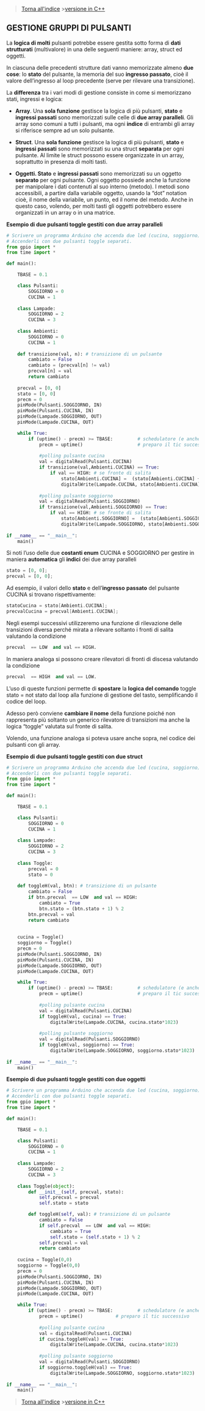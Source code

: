 
>[Torna all'indice](indexpulsanti.md) >[versione in C++](gruppipulsanti.md)
## **GESTIONE GRUPPI DI PULSANTI**

La **logica di molti** pulsanti potrebbe essere gestita sotto forma di **dati strutturati** (multivalore) in una delle seguenti maniere: array, struct ed oggetti.

In ciascuna delle precedenti strutture dati vanno memorizzate almeno **due cose**: lo **stato** del pulsante, la memoria del suo **ingresso passato**, cioè il valore dell’ingresso al loop precedente (serve per rilevare una transizione).

La **differenza** tra i vari modi di gestione consiste in come si memorizzano stati, ingressi e logica:

- **Array**. Una **sola funzione** gestisce la logica di più pulsanti, **stato** e **ingressi passati** sono memorizzati sulle celle di **due array paralleli**. Gli array sono comuni a tutti i pulsanti, ma ogni **indice** di entrambi gli array si riferisce sempre ad un solo pulsante.

- **Struct**. Una **sola funzione** gestisce la logica di più pulsanti, **stato** e **ingressi passati** sono memorizzati su una struct **separata** per ogni pulsante. Al limite le struct possono essere organizzate in un array, soprattutto in presenza di molti tasti.

- **Oggetti. Stato** e **ingressi passati** sono memorizzati su un oggetto **separato** per ogni pulsante. Ogni oggetto possiede anche la funzione per manipolare i dati contenuti al suo interno (metodo). I metodi sono accessibili, a partire dalla variabile oggetto, usando la “dot” notation cioè, il nome della variabile, un punto, ed il nome del metodo. Anche in questo caso, volendo, per molti tasti gli oggetti potrebbero essere organizzati in un array o in una matrice.

**Esempio di due pulsanti toggle gestiti con due array paralleli**
```Python
# Scrivere un programma Arduino che accenda due led (cucina, soggiorno).
# Accenderli con due pulsanti toggle separati.
from gpio import *
from time import *

def main():

	TBASE = 0.1

	class Pulsanti:
		SOGGIORNO = 0
		CUCINA = 1
		
	class Lampade:
		SOGGIORNO = 2
		CUCINA = 3
		
	class Ambienti:
		SOGGIORNO = 0
		CUCINA = 1
	
	def transizione(val, n): # transizione di un pulsante
		cambiato = False
		cambiato = (precval[n] != val)
		precval[n] = val
		return cambiato
	
	precval = [0, 0]
	stato = [0, 0]
	precm = 0
	pinMode(Pulsanti.SOGGIORNO, IN)
	pinMode(Pulsanti.CUCINA, IN)
	pinMode(Lampade.SOGGIORNO, OUT)
	pinMode(Lampade.CUCINA, OUT)

	while True:
		if (uptime() - precm) >= TBASE:  	   	# schedulatore (e anche antirimbalzo)
			precm = uptime()  			   		# preparo il tic successivo	
			
			#polling pulsante cucina
			val = digitalRead(Pulsanti.CUCINA)    
			if transizione(val,Ambienti.CUCINA) == True:				
				if val == HIGH: # se fronte di salita
					stato[Ambienti.CUCINA] =  (stato[Ambienti.CUCINA] + 1) % 2
					digitalWrite(Lampade.CUCINA, stato[Ambienti.CUCINA]*1023)
				
			#polling pulsante soggiorno
			val = digitalRead(Pulsanti.SOGGIORNO)    
			if transizione(val,Ambienti.SOGGIORNO) == True:				
				if val == HIGH: # se fronte di salita
					stato[Ambienti.SOGGIORNO] =  (stato[Ambienti.SOGGIORNO] + 1) % 2
					digitalWrite(Lampade.SOGGIORNO, stato[Ambienti.SOGGIORNO]*1023)
					
if __name__ == "__main__":
	main()
```
Si noti l’uso delle due **costanti enum** CUCINA e SOGGIORNO per gestire in maniera **automatica** gli **indici** dei due array paralleli
```Python
stato = [0, 0];
precval = [0, 0];
```
Ad esempio, il valori dello **stato** e dell’**ingresso** **passato** del pulsante CUCINA si trovano rispettivamente:
```C++
statoCucina = stato[Ambienti.CUCINA];
precvalCucina = precval[Ambienti.CUCINA];
```
Negli esempi successivi utilizzeremo una funzione di rilevazione delle transizioni diversa perché mirata a rilevare soltanto i fronti di salita valutando la condizione 
```Python
precval  == LOW  and val == HIGH.
```
In maniera analoga si possono creare rilevatori di fronti di discesa valutando la condizione 
```Python
precval  == HIGH  and val == LOW.
```
L’uso di queste funzioni permette di **spostare** la **logica del comando** toggle stato = not stato dal loop alla funzione di gestione del tasto, semplificando il codice del loop.

Adesso però conviene **cambiare il nome** della funzione poiché non rappresenta più soltanto un generico rilevatore di transizioni ma anche la logica “toggle” valutata sul fronte di salita.

Volendo, una funzione analoga si poteva usare anche sopra, nel codice dei pulsanti con gli array.

**Esempio di due pulsanti toggle gestiti con due struct**
```Python
# Scrivere un programma Arduino che accenda due led (cucina, soggiorno).
# Accenderli con due pulsanti toggle separati.
from gpio import *
from time import *

def main():

	TBASE = 0.1

	class Pulsanti:
		SOGGIORNO = 0
		CUCINA = 1
		
	class Lampade:
		SOGGIORNO = 2
		CUCINA = 3
	
	class Toggle:
		precval = 0
		stato = 0
			
	def toggleH(val, btn): # transizione di un pulsante
		cambiato = False
		if btn.precval  == LOW  and val == HIGH:
			cambiato = True
			btn.stato = (btn.stato + 1) % 2 
		btn.precval = val
		return cambiato
		
	
	cucina = Toggle()
	soggiorno = Toggle()
	precm = 0
	pinMode(Pulsanti.SOGGIORNO, IN)
	pinMode(Pulsanti.CUCINA, IN)
	pinMode(Lampade.SOGGIORNO, OUT)
	pinMode(Lampade.CUCINA, OUT)

	while True:
		if (uptime() - precm) >= TBASE:  	   	# schedulatore (e anche antirimbalzo)
			precm = uptime()  			   		# preparo il tic successivo	
			
			#polling pulsante cucina
			val = digitalRead(Pulsanti.CUCINA)    
			if toggleH(val, cucina) == True:				
				digitalWrite(Lampade.CUCINA, cucina.stato*1023)
				
			#polling pulsante soggiorno
			val = digitalRead(Pulsanti.SOGGIORNO)    
			if toggleH(val, soggiorno) == True:				
				digitalWrite(Lampade.SOGGIORNO, soggiorno.stato*1023)
					
if __name__ == "__main__":
	main()
```
**Esempio di due pulsanti toggle gestiti con due oggetti**
```Python
# Scrivere un programma Arduino che accenda due led (cucina, soggiorno).
# Accenderli con due pulsanti toggle separati.
from gpio import *
from time import *

def main():

	TBASE = 0.1

	class Pulsanti:
		SOGGIORNO = 0
		CUCINA = 1
		
	class Lampade:
		SOGGIORNO = 2
		CUCINA = 3
			
	class Toggle(object):
		def __init__(self, precval, stato):
			self.precval = precval
			self.stato = stato

		def toggleH(self, val): # transizione di un pulsante
			cambiato = False
			if self.precval  == LOW  and val == HIGH:
				cambiato = True
				self.stato = (self.stato + 1) % 2 
			self.precval = val
			return cambiato
	
	cucina = Toggle(0,0)
	soggiorno = Toggle(0,0)
	precm = 0
	pinMode(Pulsanti.SOGGIORNO, IN)
	pinMode(Pulsanti.CUCINA, IN)
	pinMode(Lampade.SOGGIORNO, OUT)
	pinMode(Lampade.CUCINA, OUT)

	while True:
		if (uptime() - precm) >= TBASE:  	   	# schedulatore (e anche antirimbalzo)
			precm = uptime()  			# preparo il tic successivo	
			
			#polling pulsante cucina
			val = digitalRead(Pulsanti.CUCINA)    
			if cucina.toggleH(val) == True:				
				digitalWrite(Lampade.CUCINA, cucina.stato*1023)
				
			#polling pulsante soggiorno
			val = digitalRead(Pulsanti.SOGGIORNO)    
			if soggiorno.toggleH(val) == True:				
				digitalWrite(Lampade.SOGGIORNO, soggiorno.stato*1023)
					
if __name__ == "__main__":
	main()
```
>[Torna all'indice](indexpulsanti.md) >[versione in C++](gruppipulsanti.md)
<!--stackedit_data:
eyJoaXN0b3J5IjpbMTc1MzU3MTYzXX0=
-->

